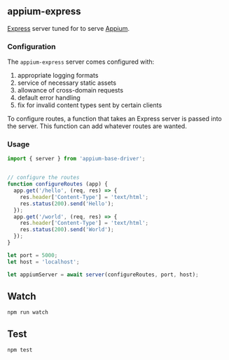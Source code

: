 ## appium-express

[Express](http://expressjs.com/) server tuned for to serve [Appium](http://appium.io/).


### Configuration

The `appium-express` server comes configured with:

1. appropriate logging formats
2. service of necessary static assets
3. allowance of cross-domain requests
4. default error handling
5. fix for invalid content types sent by certain clients

To configure routes, a function that takes an Express server is passed into the server. This function can add whatever routes are wanted.


### Usage

```js
import { server } from 'appium-base-driver';


// configure the routes
function configureRoutes (app) {
  app.get('/hello', (req, res) => {
    res.header['Content-Type'] = 'text/html';
    res.status(200).send('Hello');
  });
  app.get('/world', (req, res) => {
    res.header['Content-Type'] = 'text/html';
    res.status(200).send('World');
  });
}

let port = 5000;
let host = 'localhost';

let appiumServer = await server(configureRoutes, port, host);
```


## Watch

```
npm run watch
```

## Test

```
npm test
```
